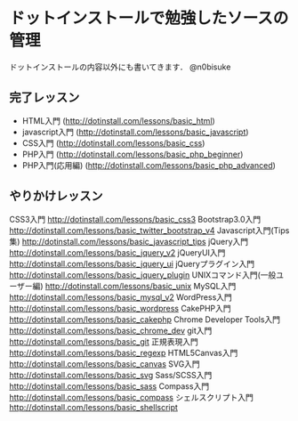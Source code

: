 ドットインストールで勉強したソースの管理
=====
ドットインストールの内容以外にも書いてきます． @n0bisuke

完了レッスン
-----

- HTML入門
(http://dotinstall.com/lessons/basic_html)
- javascript入門
(http://dotinstall.com/lessons/basic_javascript)
- CSS入門
(http://dotinstall.com/lessons/basic_css)
- PHP入門
(http://dotinstall.com/lessons/basic_php_beginner)
- PHP入門(応用編)
(http://dotinstall.com/lessons/basic_php_advanced)


やりかけレッスン
-----
CSS3入門
http://dotinstall.com/lessons/basic_css3
Bootstrap3.0入門
http://dotinstall.com/lessons/basic_twitter_bootstrap_v4
Javascript入門(Tips集)
http://dotinstall.com/lessons/basic_javascript_tips
jQuery入門
http://dotinstall.com/lessons/basic_jquery_v2
jQueryUI入門
http://dotinstall.com/lessons/basic_jquery_ui
jQueryプラグイン入門
http://dotinstall.com/lessons/basic_jquery_plugin
UNIXコマンド入門(一般ユーザー編)
http://dotinstall.com/lessons/basic_unix
MySQL入門
http://dotinstall.com/lessons/basic_mysql_v2
WordPress入門
http://dotinstall.com/lessons/basic_wordpress
CakePHP入門
http://dotinstall.com/lessons/basic_cakephp
Chrome Developer Tools入門
http://dotinstall.com/lessons/basic_chrome_dev
git入門
http://dotinstall.com/lessons/basic_git
正規表現入門
http://dotinstall.com/lessons/basic_regexp
HTML5Canvas入門
http://dotinstall.com/lessons/basic_canvas
SVG入門
http://dotinstall.com/lessons/basic_svg
Sass/SCSS入門
http://dotinstall.com/lessons/basic_sass
Compass入門
http://dotinstall.com/lessons/basic_compass
シェルスクリプト入門
http://dotinstall.com/lessons/basic_shellscript